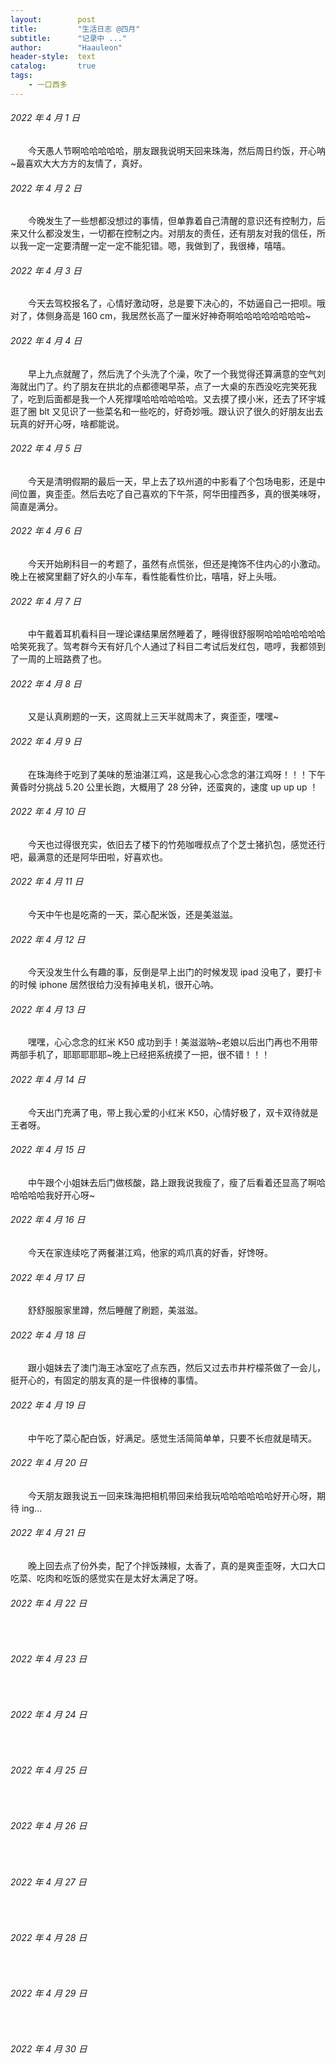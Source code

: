```yaml
---
layout:        post
title:         "生活日志 @四月"
subtitle:      "记录中 ..."
author:        "Haauleon"
header-style:  text
catalog:       true
tags:
    - 一口西多
---
```


###### 2022 年 4 月 1 日
&emsp;&emsp;今天愚人节啊哈哈哈哈哈，朋友跟我说明天回来珠海，然后周日约饭，开心呐~最喜欢大大方方的友情了，真好。

###### 2022 年 4 月 2 日
&emsp;&emsp;今晚发生了一些想都没想过的事情，但单靠着自己清醒的意识还有控制力，后来又什么都没发生，一切都在控制之内。对朋友的责任，还有朋友对我的信任，所以我一定一定要清醒一定一定不能犯错。嗯，我做到了，我很棒，嘻嘻。

###### 2022 年 4 月 3 日
&emsp;&emsp;今天去驾校报名了，心情好激动呀，总是要下决心的，不妨逼自己一把呗。哦对了，体侧身高是 160 cm，我居然长高了一厘米好神奇啊哈哈哈哈哈哈哈哈~

###### 2022 年 4 月 4 日
&emsp;&emsp;早上九点就醒了，然后洗了个头洗了个澡，吹了一个我觉得还算满意的空气刘海就出门了。约了朋友在拱北的点都德喝早茶，点了一大桌的东西没吃完笑死我了，吃到后面都是我一个人死撑噗哈哈哈哈哈哈。又去摸了摸小米，还去了环宇城逛了圈 blt 又见识了一些菜名和一些吃的，好奇妙哦。跟认识了很久的好朋友出去玩真的好开心呀，啥都能说。

###### 2022 年 4 月 5 日
&emsp;&emsp;今天是清明假期的最后一天，早上去了玖州道的中影看了个包场电影，还是中间位置，爽歪歪。然后去吃了自己喜欢的下午茶，阿华田撞西多，真的很美味呀，简直是满分。

###### 2022 年 4 月 6 日
&emsp;&emsp;今天开始刷科目一的考题了，虽然有点慌张，但还是掩饰不住内心的小激动。晚上在被窝里翻了好久的小车车，看性能看性价比，嘻嘻，好上头哦。

###### 2022 年 4 月 7 日
&emsp;&emsp;中午戴着耳机看科目一理论课结果居然睡着了，睡得很舒服啊哈哈哈哈哈哈哈哈笑死我了。驾考群今天有好几个人通过了科目二考试后发红包，嗯哼，我都领到了一周的上班路费了也。

###### 2022 年 4 月 8 日
&emsp;&emsp;又是认真刷题的一天，这周就上三天半就周末了，爽歪歪，嘿嘿~

###### 2022 年 4 月 9 日
&emsp;&emsp;在珠海终于吃到了美味的葱油湛江鸡，这是我心心念念的湛江鸡呀！！！下午黄昏时分挑战 5.20 公里长跑，大概用了 28 分钟，还蛮爽的，速度 up up up ！

###### 2022 年 4 月 10 日
&emsp;&emsp;今天也过得很充实，依旧去了楼下的竹苑咖喱叔点了个芝士猪扒包，感觉还行吧，最满意的还是阿华田啦，好喜欢也。

###### 2022 年 4 月 11 日
&emsp;&emsp;今天中午也是吃斋的一天，菜心配米饭，还是美滋滋。

###### 2022 年 4 月 12 日
&emsp;&emsp;今天没发生什么有趣的事，反倒是早上出门的时候发现 ipad 没电了，要打卡的时候 iphone 居然很给力没有掉电关机，很开心呐。

###### 2022 年 4 月 13 日
&emsp;&emsp;嘿嘿，心心念念的红米 K50 成功到手！美滋滋呐~老娘以后出门再也不用带两部手机了，耶耶耶耶耶~晚上已经把系统摸了一把，很不错！！！

###### 2022 年 4 月 14 日
&emsp;&emsp;今天出门充满了电，带上我心爱的小红米 K50，心情好极了，双卡双待就是王者呀。

###### 2022 年 4 月 15 日
&emsp;&emsp;中午跟个小姐妹去后门做核酸，路上跟我说我瘦了，瘦了后看着还显高了啊哈哈哈哈哈我好开心呀~

###### 2022 年 4 月 16 日
&emsp;&emsp;今天在家连续吃了两餐湛江鸡，他家的鸡爪真的好香，好馋呀。

###### 2022 年 4 月 17 日
&emsp;&emsp;舒舒服服家里蹲，然后睡醒了刷题，美滋滋。

###### 2022 年 4 月 18 日
&emsp;&emsp;跟小姐妹去了澳门海王冰室吃了点东西，然后又过去市井柠檬茶做了一会儿，挺开心的，有固定的朋友真的是一件很棒的事情。

###### 2022 年 4 月 19 日
&emsp;&emsp;中午吃了菜心配白饭，好满足。感觉生活简简单单，只要不长痘就是晴天。

###### 2022 年 4 月 20 日
&emsp;&emsp;今天朋友跟我说五一回来珠海把相机带回来给我玩哈哈哈哈哈哈好开心呀，期待 ing...

###### 2022 年 4 月 21 日
&emsp;&emsp;晚上回去点了份外卖，配了个拌饭辣椒，太香了，真的是爽歪歪呀，大口大口吃菜、吃肉和吃饭的感觉实在是太好太满足了呀。

###### 2022 年 4 月 22 日
&emsp;&emsp;

###### 2022 年 4 月 23 日
&emsp;&emsp;

###### 2022 年 4 月 24 日
&emsp;&emsp;

###### 2022 年 4 月 25 日
&emsp;&emsp;

###### 2022 年 4 月 26 日
&emsp;&emsp;

###### 2022 年 4 月 27 日
&emsp;&emsp;

###### 2022 年 4 月 28 日
&emsp;&emsp;

###### 2022 年 4 月 29 日
&emsp;&emsp;

###### 2022 年 4 月 30 日
&emsp;&emsp;